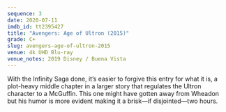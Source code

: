 ```yaml
---
sequence: 3
date: 2020-07-11
imdb_id: tt2395427
title: "Avengers: Age of Ultron (2015)"
grade: C+
slug: avengers-age-of-ultron-2015
venue: 4k UHD Blu-ray
venue_notes: 2019 Disney / Buena Vista
---
```


With the Infinity Saga done, it’s easier to forgive this entry for what it is, a plot-heavy middle chapter in a larger story that regulates the Ultron character to a McGuffin. This one might have gotten away from Wheadon but his humor is more evident making it a brisk—if disjointed—two hours.
